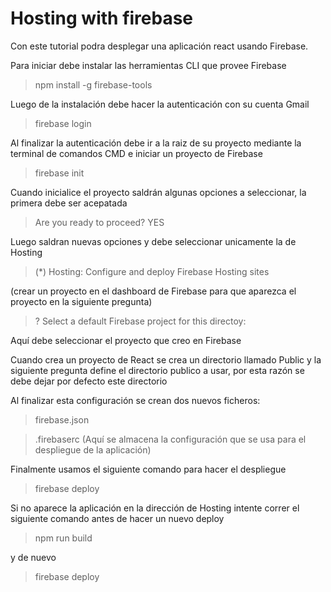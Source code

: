 # Hosting with firebase

Con este tutorial podra desplegar una aplicación react usando Firebase. 

Para iniciar debe instalar las herramientas CLI que provee Firebase
> npm install -g firebase-tools

Luego de la instalación debe hacer la autenticación con su cuenta Gmail 
> firebase login

Al finalizar la autenticación debe ir a la raiz de su proyecto mediante la terminal de comandos CMD e iniciar un proyecto de Firebase
> firebase init

Cuando inicialice el proyecto saldrán algunas opciones a seleccionar, la primera debe ser acepatada
> Are you ready to proceed? YES

Luego saldran nuevas opciones y debe seleccionar unicamente la de Hosting 
> (*) Hosting: Configure and deploy Firebase Hosting sites

(crear un proyecto en el dashboard de Firebase para que aparezca el proyecto en la siguiente pregunta)

> ? Select a default Firebase project for this directoy: 

Aquí debe seleccionar el proyecto que creo en Firebase 

Cuando crea un proyecto de React se crea un directorio llamado Public y la siguiente pregunta define el directorio publico a usar, por esta razón se debe dejar por defecto este directorio

Al finalizar esta configuración se crean dos nuevos ficheros:
  > firebase.json
  
  > .firebaserc (Aquí se almacena la configuración que se usa para el despliegue de la aplicación)

Finalmente usamos el siguiente comando para hacer el despliegue  
 
 > firebase deploy 

Si no aparece la aplicación en la dirección de Hosting intente correr el siguiente comando antes de hacer un nuevo deploy

 > npm run build

y de nuevo 

 > firebase deploy 
